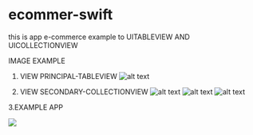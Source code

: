 # ecommer-swift
this is app e-commerce example to UITABLEVIEW AND UICOLLECTIONVIEW

IMAGE EXAMPLE

1. VIEW PRINCIPAL-TABLEVIEW
![alt text](https://i.postimg.cc/BbPRPwpD/Simulator-Screen-Shot-i-Phone-12-Pro-2020-12-22-at-11-34-41.png)

2. VIEW SECONDARY-COLLECTIONVIEW
![alt text](https://i.postimg.cc/9fnDWrnM/Simulator-Screen-Shot-i-Phone-12-Pro-2020-12-22-at-11-34-49.png)
![alt text](https://i.postimg.cc/m2yhPd5K/Simulator-Screen-Shot-i-Phone-12-Pro-2020-12-22-at-11-34-56.png)
![alt text](https://i.postimg.cc/FsNHXyHp/Simulator-Screen-Shot-i-Phone-12-Pro-2020-12-22-at-11-35-00.png)

3.EXAMPLE APP

![](https://i.postimg.cc/0jPgJC6y/Grabaci-n-de-pantalla-2020-12-22-a-la-s-11-34-03-a-m-2.gif)



